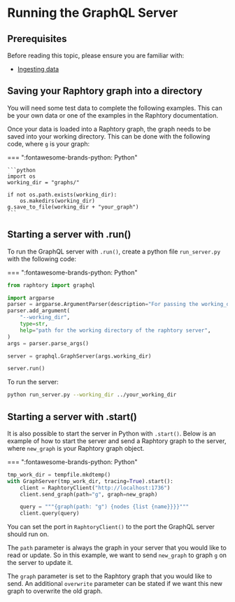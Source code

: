 # Running the GraphQL Server

## Prerequisites

Before reading this topic, please ensure you are familiar with:

- [Ingesting data](../ingestion/1_creating-a-graph.md)

## Saving your Raphtory graph into a directory

You will need some test data to complete the following examples. This can be your own data or one of the examples in the Raphtory documentation.

Once your data is loaded into a Raphtory graph, the graph needs to be saved into your working directory. This can be done with the following code, where `g` is your graph:

=== ":fontawesome-brands-python: Python"

    ```python
    import os
    working_dir = "graphs/"

    if not os.path.exists(working_dir):
        os.makedirs(working_dir)
    g.save_to_file(working_dir + "your_graph")
    ```

## Starting a server with .run()

To run the GraphQL server with `.run()`, create a python file `run_server.py` with the following code:

=== ":fontawesome-brands-python: Python"

```python
from raphtory import graphql

import argparse
parser = argparse.ArgumentParser(description="For passing the working_dir")
parser.add_argument(
    "--working_dir",
    type=str,
    help="path for the working directory of the raphtory server",
)
args = parser.parse_args()

server = graphql.GraphServer(args.working_dir)

server.run()
```

To run the server:

```bash
python run_server.py --working_dir ../your_working_dir
```

## Starting a server with .start()

It is also possible to start the server in Python with `.start()`. Below is an example of how to start the server and send a Raphtory graph to the server, where `new_graph` is your Raphtory graph object.

=== ":fontawesome-brands-python: Python"

```python
tmp_work_dir = tempfile.mkdtemp()
with GraphServer(tmp_work_dir, tracing=True).start():
    client = RaphtoryClient("http://localhost:1736")
    client.send_graph(path="g", graph=new_graph)

    query = """{graph(path: "g") {nodes {list {name}}}}"""
    client.query(query)
```

You can set the port in `RaphtoryClient()` to the port the GraphQL server should run on.

The `path` parameter is always the graph in your server that you would like to read or update. So in this example, we want to send `new_graph` to graph `g` on the server to update it.

The `graph` parameter is set to the Raphtory graph that you would like to send. An additional `overwrite` parameter can be stated if we want this new graph to overwrite the old graph.
